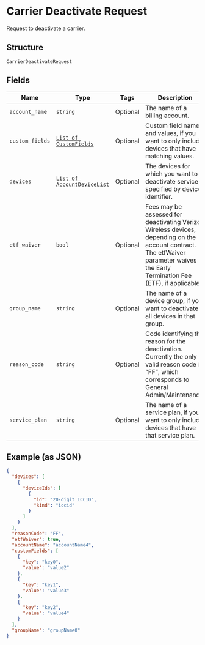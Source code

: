 
# Carrier Deactivate Request

Request to deactivate a carrier.

## Structure

`CarrierDeactivateRequest`

## Fields

| Name | Type | Tags | Description |
|  --- | --- | --- | --- |
| `account_name` | `string` | Optional | The name of a billing account. |
| `custom_fields` | [`List of CustomFields`](../../doc/models/custom-fields.md) | Optional | Custom field names and values, if you want to only include devices that have matching values. |
| `devices` | [`List of AccountDeviceList`](../../doc/models/account-device-list.md) | Optional | The devices for which you want to deactivate service, specified by device identifier. |
| `etf_waiver` | `bool` | Optional | Fees may be assessed for deactivating Verizon Wireless devices, depending on the account contract. The etfWaiver parameter waives the Early Termination Fee (ETF), if applicable. |
| `group_name` | `string` | Optional | The name of a device group, if you want to deactivate all devices in that group. |
| `reason_code` | `string` | Optional | Code identifying the reason for the deactivation. Currently the only valid reason code is “FF”, which corresponds to General Admin/Maintenance. |
| `service_plan` | `string` | Optional | The name of a service plan, if you want to only include devices that have that service plan. |

## Example (as JSON)

```json
{
  "devices": [
    {
      "deviceIds": [
        {
          "id": "20-digit ICCID",
          "kind": "iccid"
        }
      ]
    }
  ],
  "reasonCode": "FF",
  "etfWaiver": true,
  "accountName": "accountName4",
  "customFields": [
    {
      "key": "key0",
      "value": "value2"
    },
    {
      "key": "key1",
      "value": "value3"
    },
    {
      "key": "key2",
      "value": "value4"
    }
  ],
  "groupName": "groupName0"
}
```

